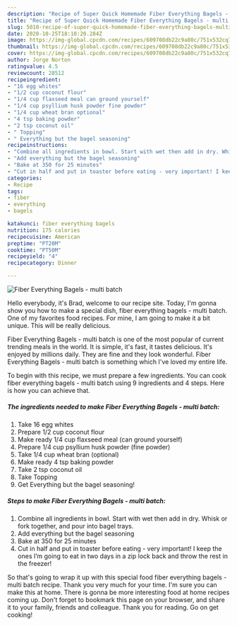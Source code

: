 ```yaml
---
description: "Recipe of Super Quick Homemade Fiber Everything Bagels - multi batch"
title: "Recipe of Super Quick Homemade Fiber Everything Bagels - multi batch"
slug: 5010-recipe-of-super-quick-homemade-fiber-everything-bagels-multi-batch
date: 2020-10-25T18:10:20.284Z
image: https://img-global.cpcdn.com/recipes/609708db22c9a80c/751x532cq70/fiber-everything-bagels-multi-batch-recipe-main-photo.jpg
thumbnail: https://img-global.cpcdn.com/recipes/609708db22c9a80c/751x532cq70/fiber-everything-bagels-multi-batch-recipe-main-photo.jpg
cover: https://img-global.cpcdn.com/recipes/609708db22c9a80c/751x532cq70/fiber-everything-bagels-multi-batch-recipe-main-photo.jpg
author: Jorge Norton
ratingvalue: 4.5
reviewcount: 28512
recipeingredient:
- "16 egg whites"
- "1/2 cup coconut flour"
- "1/4 cup flaxseed meal can ground yourself"
- "1/4 cup psyllium husk powder fine powder"
- "1/4 cup wheat bran optional"
- "4 tsp baking powder"
- "2 tsp coconut oil"
- " Topping"
- " Everything but the bagel seasoning"
recipeinstructions:
- "Combine all ingredients in bowl. Start with wet then add in dry. Whisk or fork together, and pour into bagel trays."
- "Add everything but the bagel seasoning"
- "Bake at 350 for 25 minutes"
- "Cut in half and put in toaster before eating - very important! I keep the ones I’m going to eat in two days in a zip lock back and throw the rest in the freezer!"
categories:
- Recipe
tags:
- fiber
- everything
- bagels

katakunci: fiber everything bagels 
nutrition: 175 calories
recipecuisine: American
preptime: "PT20M"
cooktime: "PT50M"
recipeyield: "4"
recipecategory: Dinner

---
```



![Fiber Everything Bagels - multi batch](https://img-global.cpcdn.com/recipes/609708db22c9a80c/751x532cq70/fiber-everything-bagels-multi-batch-recipe-main-photo.jpg)

Hello everybody, it's Brad, welcome to our recipe site. Today, I'm gonna show you how to make a special dish, fiber everything bagels - multi batch. One of my favorites food recipes. For mine, I am going to make it a bit unique. This will be really delicious.



Fiber Everything Bagels - multi batch is one of the most popular of current trending meals in the world. It is simple, it's fast, it tastes delicious. It's enjoyed by millions daily. They are fine and they look wonderful. Fiber Everything Bagels - multi batch is something which I've loved my entire life.


To begin with this recipe, we must prepare a few ingredients. You can cook fiber everything bagels - multi batch using 9 ingredients and 4 steps. Here is how you can achieve that.

<!--inarticleads1-->

##### The ingredients needed to make Fiber Everything Bagels - multi batch:

1. Take 16 egg whites
1. Prepare 1/2 cup coconut flour
1. Make ready 1/4 cup flaxseed meal (can ground yourself)
1. Prepare 1/4 cup psyllium husk powder (fine powder)
1. Take 1/4 cup wheat bran (optional)
1. Make ready 4 tsp baking powder
1. Take 2 tsp coconut oil
1. Take  Topping
1. Get  Everything but the bagel seasoning!




<!--inarticleads2-->

##### Steps to make Fiber Everything Bagels - multi batch:

1. Combine all ingredients in bowl. Start with wet then add in dry. Whisk or fork together, and pour into bagel trays.
1. Add everything but the bagel seasoning
1. Bake at 350 for 25 minutes
1. Cut in half and put in toaster before eating - very important! I keep the ones I’m going to eat in two days in a zip lock back and throw the rest in the freezer!




So that's going to wrap it up with this special food fiber everything bagels - multi batch recipe. Thank you very much for your time. I'm sure you can make this at home. There is gonna be more interesting food at home recipes coming up. Don't forget to bookmark this page on your browser, and share it to your family, friends and colleague. Thank you for reading. Go on get cooking!
